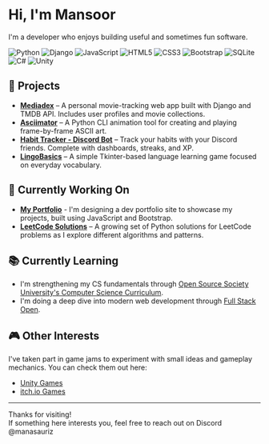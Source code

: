 # Hi, I'm Mansoor

I'm a developer who enjoys building useful and sometimes fun software.

![Python](https://img.shields.io/badge/Python-3776AB?logo=python&logoColor=white)
![Django](https://img.shields.io/badge/Django-092E20?logo=django&logoColor=white)
![JavaScript](https://img.shields.io/badge/JavaScript-F7DF1E?logo=javascript&logoColor=black)
![HTML5](https://img.shields.io/badge/HTML5-E34F26?logo=html5&logoColor=white)
![CSS3](https://img.shields.io/badge/CSS3-1572B6?logo=css3&logoColor=white)
![Bootstrap](https://img.shields.io/badge/Bootstrap-7952B3?logo=bootstrap&logoColor=white)
![SQLite](https://img.shields.io/badge/SQLite-07405E?logo=sqlite&logoColor=white)
![C#](https://custom-icon-badges.demolab.com/badge/C%23-%23239120.svg?logo=cshrp&logoColor=white)
![Unity](https://img.shields.io/badge/Unity-000000?logo=unity&logoColor=white)

## 🌱 Projects

- **[Mediadex](https://mediadex.onrender.com)** – A personal movie-tracking web app built with Django and TMDB API. Includes user profiles and movie collections.
- **[Asciimator](https://github.com/manasauriz/Asciimator)** – A Python CLI animation tool for creating and playing frame-by-frame ASCII art.
- **[Habit Tracker - Discord Bot](https://github.com/manasauriz/Habit-Tracker-Discord-Bot)** – Track your habits with your Discord friends. Complete with dashboards, streaks, and XP.
- **[LingoBasics](https://github.com/manasauriz/LingoBasics)** – A simple Tkinter-based language learning game focused on everyday vocabulary.

## 🔧 Currently Working On

- **[My Portfolio](https://manasauriz.github.io)** - I'm designing a dev portfolio site to showcase my projects, built using JavaScript and Bootstrap.
- **[LeetCode Solutions](https://github.com/manasauriz/LeetCode-Solutions)** – A growing set of Python solutions for LeetCode problems as I explore different algorithms and patterns.

## 📚 Currently Learning

- I'm strengthening my CS fundamentals through [Open Source Society University's Computer Science Curriculum](https://github.com/ossu/computer-science).
- I'm doing a deep dive into modern web development through [Full Stack Open](https://fullstackopen.com/en/).

## 🎮 Other Interests

I've taken part in game jams to experiment with small ideas and gameplay mechanics. You can check them out here:  
- [Unity Games](https://play.unity.com/en/user/aa51fa96-1dd5-4777-a825-4831834aabfb)  
- [itch.io Games](https://itch.io/profile/manasauriz)
---

Thanks for visiting!  
If something here interests you, feel free to reach out on Discord @manasauriz
